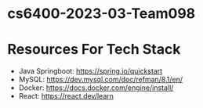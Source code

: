 # cs6400-2023-03-Team098

# Resources For Tech Stack
- Java Springboot: https://spring.io/quickstart
- MySQL: https://dev.mysql.com/doc/refman/8.1/en/
- Docker: https://docs.docker.com/engine/install/
- React: https://react.dev/learn
